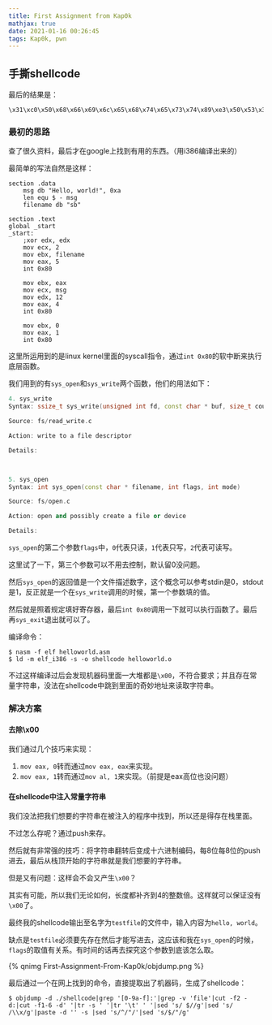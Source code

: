 ```yaml
---
title: First Assignment from Kap0k
mathjax: true
date: 2021-01-16 00:26:45
tags: Kap0k, pwn
---
```


## 手撕shellcode

最后的结果是：

```
\x31\xc0\x50\x68\x66\x69\x6c\x65\x68\x74\x65\x73\x74\x89\xe3\x50\x53\x31\xc9\xb1\x02\xb0\x05\xcd\x80\x89\xc3\x31\xc0\x50\x68\x6f\x72\x6c\x64\x68\x6f\x2c\x20\x77\x68\x68\x65\x6c\x6c\x89\xe1\x50\x51\x31\xd2\xb2\x0c\xb0\x04\xcd\x80\x31\xdb\x31\xc0\xb0\x01\xcd\x80
```

### 最初的思路

查了很久资料，最后才在google上找到有用的东西。（用i386编译出来的）

最简单的写法自然是这样：

```
section .data
    msg db "Hello, world!", 0xa
    len equ $ - msg
    filename db "sb"

section .text
global _start
_start:
    ;xor edx, edx
    mov ecx, 2
    mov ebx, filename
    mov eax, 5
    int 0x80
    
    mov ebx, eax
    mov ecx, msg
    mov edx, 12
    mov eax, 4
    int 0x80

    mov ebx, 0
    mov eax, 1
    int 0x80
```

这里所运用到的是linux kernel里面的syscall指令，通过`int 0x80`的软中断来执行底层函数。

我们用到的有`sys_open`和`sys_write`两个函数，他们的用法如下：

```c++
4. sys_write
Syntax: ssize_t sys_write(unsigned int fd, const char * buf, size_t count)

Source: fs/read_write.c

Action: write to a file descriptor

Details:



5. sys_open
Syntax: int sys_open(const char * filename, int flags, int mode)

Source: fs/open.c

Action: open and possibly create a file or device

Details:
```
`sys_open`的第二个参数`flags`中，`0`代表只读，`1`代表只写，`2`代表可读写。

这里试了一下，第三个参数可以不用去控制，默认留0没问题。

然后`sys_open`的返回值是一个文件描述数字，这个概念可以参考stdin是0，stdout是1，反正就是一个在`sys_write`调用的时候，第一个参数填的值。

然后就是照着规定填好寄存器，最后`int 0x80`调用一下就可以执行函数了。最后再`sys_exit`退出就可以了。

编译命令：

```
$ nasm -f elf helloworld.asm
$ ld -m elf_i386 -s -o shellcode helloworld.o
```

不过这样编译过后会发现机器码里面一大堆都是`\x00`，不符合要求；并且存在常量字符串，没法在shellcode中跳到里面的奇妙地址来读取字符串。

### 解决方案

#### 去除\x00

我们通过几个技巧来实现：

1. `mov eax, 0`转而通过`mov eax, eax`来实现。
2. `mov eax, 1`转而通过`mov al, 1`来实现。（前提是eax高位也没问题）

#### 在shellcode中注入常量字符串

我们没法把我们想要的字符串在被注入的程序中找到，所以还是得存在栈里面。

不过怎么存呢？通过push来存。

然后就有非常强的技巧：将字符串翻转后变成十六进制编码，每8位每8位的push进去，最后从栈顶开始的字符串就是我们想要的字符串。

但是又有问题：这样会不会又产生`\x00`？

其实有可能，所以我们无论如何，长度都补齐到4的整数倍。这样就可以保证没有`\x00`了。

最终我的shellcode输出至名字为`testfile`的文件中，输入内容为`hello, world`。

缺点是`testfile`必须要先存在然后才能写进去，这应该和我在`sys_open`的时候，`flags`的取值有关系。有时间的话再去探究这个参数到底该怎么取。

{% qnimg First-Assignment-From-Kap0k/objdump.png %}

最后通过一个在网上找到的命令，直接提取出了机器码，生成了shellcode：

```
$ objdump -d ./shellcode|grep '[0-9a-f]:'|grep -v 'file'|cut -f2 -d:|cut -f1-6 -d' '|tr -s ' '|tr '\t' ' '|sed 's/ $//g'|sed 's/ /\\x/g'|paste -d '' -s |sed 's/^/"/'|sed 's/$/"/g'
```

